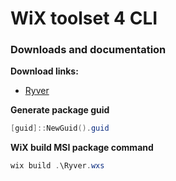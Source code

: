 # WiX toolset 4 CLI
### Downloads and documentation
<b>Download links:</b> <br />
* [Ryver](https://ryver.com/downloads/) <br />

<b>Generate package guid</b>
```powershell
[guid]::NewGuid().guid
```

<b>WiX build MSI package command</b>
```powershell
wix build .\Ryver.wxs
```
